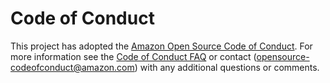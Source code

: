 <!--- Copyright Amazon.com, Inc. or its affiliates. All Rights Reserved. --->
<!--- SPDX-License-Identifier: Apache-2.0 --->
# Code of Conduct

This project has adopted the
[Amazon Open Source Code of Conduct](https://aws.github.io/code-of-conduct).
For more information see the
[Code of Conduct FAQ](https://aws.github.io/code-of-conduct-faq) or contact
([opensource-codeofconduct@amazon.com](mailto:opensource-codeofconduct@amazon.com)) with any
additional questions or comments.
